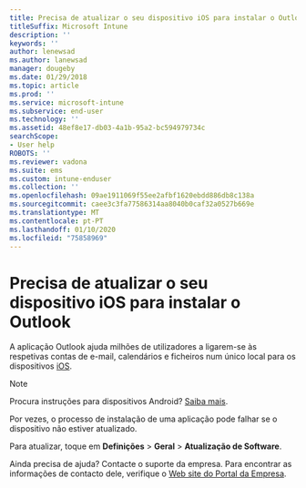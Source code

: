 ```yaml
---
title: Precisa de atualizar o seu dispositivo iOS para instalar o Outlook | Microsoft Docs
titleSuffix: Microsoft Intune
description: ''
keywords: ''
author: lenewsad
ms.author: lanewsad
manager: dougeby
ms.date: 01/29/2018
ms.topic: article
ms.prod: ''
ms.service: microsoft-intune
ms.subservice: end-user
ms.technology: ''
ms.assetid: 48ef8e17-db03-4a1b-95a2-bc594979734c
searchScope:
- User help
ROBOTS: ''
ms.reviewer: vadona
ms.suite: ems
ms.custom: intune-enduser
ms.collection: ''
ms.openlocfilehash: 09ae1911069f55ee2afbf1620ebdd886db8c138a
ms.sourcegitcommit: caee3c3fa77586314aa8040b0caf32a0527b669e
ms.translationtype: MT
ms.contentlocale: pt-PT
ms.lasthandoff: 01/10/2020
ms.locfileid: "75858969"
---
```

# <a name="you-need-to-update-your-ios-device-to-install-the-outlook-app"></a>Precisa de atualizar o seu dispositivo iOS para instalar o Outlook

A aplicação Outlook ajuda milhões de utilizadores a ligarem-se às respetivas contas de e-mail, calendários e ficheiros num único local para os dispositivos [iOS](https://itunes.apple.com/app/microsoft-outlook-email-calendar/id951937596).

>[!NOTE]
> Procura instruções para dispositivos Android? [Saiba mais](update-device-outlook-android.md).

Por vezes, o processo de instalação de uma aplicação pode falhar se o dispositivo não estiver atualizado. 

Para atualizar, toque em **Definições** > **Geral** > **Atualização de Software**.

Ainda precisa de ajuda? Contacte o suporte da empresa. Para encontrar as informações de contacto dele, verifique o [Web site do Portal da Empresa](https://go.microsoft.com/fwlink/?linkid=2010980).
